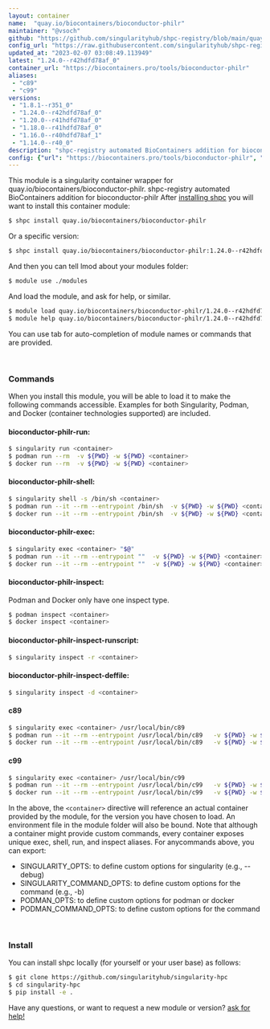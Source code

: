 ```yaml
---
layout: container
name:  "quay.io/biocontainers/bioconductor-philr"
maintainer: "@vsoch"
github: "https://github.com/singularityhub/shpc-registry/blob/main/quay.io/biocontainers/bioconductor-philr/container.yaml"
config_url: "https://raw.githubusercontent.com/singularityhub/shpc-registry/main/quay.io/biocontainers/bioconductor-philr/container.yaml"
updated_at: "2023-02-07 03:08:49.113949"
latest: "1.24.0--r42hdfd78af_0"
container_url: "https://biocontainers.pro/tools/bioconductor-philr"
aliases:
 - "c89"
 - "c99"
versions:
 - "1.8.1--r351_0"
 - "1.24.0--r42hdfd78af_0"
 - "1.20.0--r41hdfd78af_0"
 - "1.18.0--r41hdfd78af_0"
 - "1.16.0--r40hdfd78af_1"
 - "1.14.0--r40_0"
description: "shpc-registry automated BioContainers addition for bioconductor-philr"
config: {"url": "https://biocontainers.pro/tools/bioconductor-philr", "maintainer": "@vsoch", "description": "shpc-registry automated BioContainers addition for bioconductor-philr", "latest": {"1.24.0--r42hdfd78af_0": "sha256:aa5046a910e505a1462969230335026d5e9f40c058f9231102f37be2755013de"}, "tags": {"1.8.1--r351_0": "sha256:7db4ce4b632748ac09df84f19a46d0bcc4105dd455323296ed1158bd2c486371", "1.24.0--r42hdfd78af_0": "sha256:aa5046a910e505a1462969230335026d5e9f40c058f9231102f37be2755013de", "1.20.0--r41hdfd78af_0": "sha256:9eac8d776b24670d21ed9bfdcf487efc5626acffb01374f8c5a7e2813c429433", "1.18.0--r41hdfd78af_0": "sha256:c37be7536d6b29f2718f09133e0b31642e982f071314c0390970669d2d1410b1", "1.16.0--r40hdfd78af_1": "sha256:fa0326b02a92ce777cc9c9c09f55e4871d20b857b52395828e8fb564d2508173", "1.14.0--r40_0": "sha256:e7300ac2a0e02192ac213f6b23b01e443bcf5311b95831cc1d812f25e45427fd"}, "docker": "quay.io/biocontainers/bioconductor-philr", "aliases": {"c89": "/usr/local/bin/c89", "c99": "/usr/local/bin/c99"}}
---
```


This module is a singularity container wrapper for quay.io/biocontainers/bioconductor-philr.
shpc-registry automated BioContainers addition for bioconductor-philr
After [installing shpc](#install) you will want to install this container module:


```bash
$ shpc install quay.io/biocontainers/bioconductor-philr
```

Or a specific version:

```bash
$ shpc install quay.io/biocontainers/bioconductor-philr:1.24.0--r42hdfd78af_0
```

And then you can tell lmod about your modules folder:

```bash
$ module use ./modules
```

And load the module, and ask for help, or similar.

```bash
$ module load quay.io/biocontainers/bioconductor-philr/1.24.0--r42hdfd78af_0
$ module help quay.io/biocontainers/bioconductor-philr/1.24.0--r42hdfd78af_0
```

You can use tab for auto-completion of module names or commands that are provided.

<br>

### Commands

When you install this module, you will be able to load it to make the following commands accessible.
Examples for both Singularity, Podman, and Docker (container technologies supported) are included.

#### bioconductor-philr-run:

```bash
$ singularity run <container>
$ podman run --rm  -v ${PWD} -w ${PWD} <container>
$ docker run --rm  -v ${PWD} -w ${PWD} <container>
```

#### bioconductor-philr-shell:

```bash
$ singularity shell -s /bin/sh <container>
$ podman run --it --rm --entrypoint /bin/sh  -v ${PWD} -w ${PWD} <container>
$ docker run --it --rm --entrypoint /bin/sh  -v ${PWD} -w ${PWD} <container>
```

#### bioconductor-philr-exec:

```bash
$ singularity exec <container> "$@"
$ podman run --it --rm --entrypoint ""  -v ${PWD} -w ${PWD} <container> "$@"
$ docker run --it --rm --entrypoint ""  -v ${PWD} -w ${PWD} <container> "$@"
```

#### bioconductor-philr-inspect:

Podman and Docker only have one inspect type.

```bash
$ podman inspect <container>
$ docker inspect <container>
```

#### bioconductor-philr-inspect-runscript:

```bash
$ singularity inspect -r <container>
```

#### bioconductor-philr-inspect-deffile:

```bash
$ singularity inspect -d <container>
```


#### c89

```bash
$ singularity exec <container> /usr/local/bin/c89
$ podman run --it --rm --entrypoint /usr/local/bin/c89   -v ${PWD} -w ${PWD} <container> -c " $@"
$ docker run --it --rm --entrypoint /usr/local/bin/c89   -v ${PWD} -w ${PWD} <container> -c " $@"
```


#### c99

```bash
$ singularity exec <container> /usr/local/bin/c99
$ podman run --it --rm --entrypoint /usr/local/bin/c99   -v ${PWD} -w ${PWD} <container> -c " $@"
$ docker run --it --rm --entrypoint /usr/local/bin/c99   -v ${PWD} -w ${PWD} <container> -c " $@"
```



In the above, the `<container>` directive will reference an actual container provided
by the module, for the version you have chosen to load. An environment file in the
module folder will also be bound. Note that although a container
might provide custom commands, every container exposes unique exec, shell, run, and
inspect aliases. For anycommands above, you can export:

 - SINGULARITY_OPTS: to define custom options for singularity (e.g., --debug)
 - SINGULARITY_COMMAND_OPTS: to define custom options for the command (e.g., -b)
 - PODMAN_OPTS: to define custom options for podman or docker
 - PODMAN_COMMAND_OPTS: to define custom options for the command

<br>

### Install

You can install shpc locally (for yourself or your user base) as follows:

```bash
$ git clone https://github.com/singularityhub/singularity-hpc
$ cd singularity-hpc
$ pip install -e .
```

Have any questions, or want to request a new module or version? [ask for help!](https://github.com/singularityhub/singularity-hpc/issues)